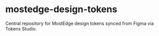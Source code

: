 # mostedge-design-tokens
Central repository for MostEdge design tokens synced from Figma via Tokens Studio.
